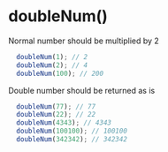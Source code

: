 # doubleNum()

Normal number should be multiplied by 2

```javascript
  doubleNum(1); // 2
  doubleNum(2); // 4
  doubleNum(100); // 200
```

Double number should be returned as is

```javascript
  doubleNum(77); // 77
  doubleNum(22); // 22
  doubleNum(4343); // 4343
  doubleNum(100100); // 100100
  doubleNum(342342); // 342342
```
